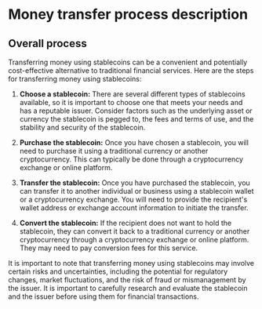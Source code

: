 # Money transfer process description

## Overall process

Transferring money using stablecoins can be a convenient and potentially cost-effective alternative to traditional financial services. Here are the steps for transferring money using stablecoins:

1. **Choose a stablecoin:** There are several different types of stablecoins available, so it is important to choose one that meets your needs and has a reputable issuer. Consider factors such as the underlying asset or currency the stablecoin is pegged to, the fees and terms of use, and the stability and security of the stablecoin.

2. **Purchase the stablecoin:** Once you have chosen a stablecoin, you will need to purchase it using a traditional currency or another cryptocurrency. This can typically be done through a cryptocurrency exchange or online platform.

3. **Transfer the stablecoin:** Once you have purchased the stablecoin, you can transfer it to another individual or business using a stablecoin wallet or a cryptocurrency exchange. You will need to provide the recipient's wallet address or exchange account information to initiate the transfer.

4. **Convert the stablecoin:** If the recipient does not want to hold the stablecoin, they can convert it back to a traditional currency or another cryptocurrency through a cryptocurrency exchange or online platform. They may need to pay conversion fees for this service.

It is important to note that transferring money using stablecoins may involve certain risks and uncertainties, including the potential for regulatory changes, market fluctuations, and the risk of fraud or mismanagement by the issuer. It is important to carefully research and evaluate the stablecoin and the issuer before using them for financial transactions.

